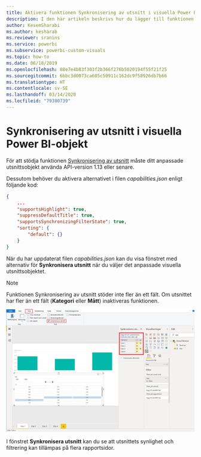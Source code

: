 ```yaml
---
title: Aktivera funktionen Synkronisering av utsnitt i visuella Power BI-objekt
description: I den här artikeln beskrivs hur du lägger till funktionen Synkronisering av utsnitt i visuella Power BI-objekt.
author: KesemSharabi
ms.author: kesharab
ms.reviewer: sranins
ms.service: powerbi
ms.subservice: powerbi-custom-visuals
ms.topic: how-to
ms.date: 06/18/2019
ms.openlocfilehash: 88e7e4b83f303f2b366f276b5020194f55f21f25
ms.sourcegitcommit: 6bbc3d0073ca605c50911c162dc9f58926db7b66
ms.translationtype: HT
ms.contentlocale: sv-SE
ms.lasthandoff: 03/14/2020
ms.locfileid: "79380739"
---
```

# <a name="sync-slicers-in-power-bi-visuals"></a>Synkronisering av utsnitt i visuella Power BI-objekt

För att stödja funktionen [Synkronisering av utsnitt](https://docs.microsoft.com/power-bi/desktop-slicers) måste ditt anpassade utsnittsobjekt använda API-version 1.13 eller senare.

Dessutom behöver du aktivera alternativet i filen *capabilities.json* enligt följande kod:

```json
{
    ...
    "supportsHighlight": true,
    "suppressDefaultTitle": true,
    "supportsSynchronizingFilterState": true,
    "sorting": {
        "default": {}
    }
}
```

När du har uppdaterat filen *capabilities.json* kan du visa fönstret med alternativ för **Synkronisera utsnitt** när du väljer det anpassade visuella utsnittsobjektet.

> [!NOTE]
> Funktionen Synkronisering av utsnitt stöder inte fler än ett fält. Om utsnittet har fler än ett fält (**Kategori** eller **Mått**) inaktiveras funktionen.

![Fönstret ”Synkronisera utsnitt”](media/enable-sync-slicers/sync-slicers-panel.png)

I fönstret **Synkronisera utsnitt** kan du se att utsnittets synlighet och filtrering kan tillämpas på flera rapportsidor.
